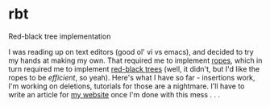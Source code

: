 # rbt
Red-black tree implementation

I was reading up on text editors (good ol' vi vs emacs), and decided to try my hands at making my own. That required me to implement [ropes](https://en.wikipedia.org/wiki/Rope_(data_structure)), which in turn required me to implement [red-black trees](https://en.wikipedia.org/wiki/Red%E2%80%93black_tree) (well, it didn't, but I'd like the ropes to be *efficient*, so yeah). Here's what I have so far - insertions work, I'm working on deletions, tutorials for those are a nightmare. I'll have to write an article for [my website](https://avethenoul.neocities.org) once I'm done with this mess . . .
